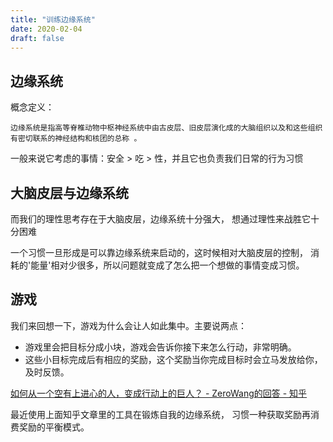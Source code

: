 ```yaml
---
title: "训练边缘系统"
date: 2020-02-04
draft: false
---
```


## 边缘系统
概念定义：
```
边缘系统是指高等脊椎动物中枢神经系统中由古皮层、旧皮层演化成的大脑组织以及和这些组织有密切联系的神经结构和核团的总称 。
```

一般来说它考虑的事情：安全 > 吃 > 性，并且它也负责我们日常的行为习惯

## 大脑皮层与边缘系统

而我们的理性思考存在于大脑皮层，边缘系统十分强大，
想通过理性来战胜它十分困难

一个习惯一旦形成是可以靠边缘系统来启动的，这时候相对大脑皮层的控制，
消耗的'能量'相对少很多，所以问题就变成了怎么把一个想做的事情变成习惯。


## 游戏

我们来回想一下，游戏为什么会让人如此集中。主要说两点：

* 游戏里会把目标分成小块，游戏会告诉你接下来怎么行动，非常明确。
* 这些小目标完成后有相应的奖励，这个奖励当你完成目标时会立马发放给你，及时反馈。


[如何从一个空有上进心的人，变成行动上的巨人？ - ZeroWang的回答 - 知乎](https://www.zhihu.com/question/33453309/answer/59504539)

最近使用上面知乎文章里的工具在锻炼自我的边缘系统，
习惯一种获取奖励再消费奖励的平衡模式。
